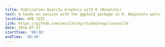 ```yaml
---
title: Publication Quality Graphics with R (Boxplots)
text: A hands-on session with the ggplot2 package in R. Beginners welcome.
location: GRB 3225
link: https://github.com/smcclatchy/studyGroup/issues/16
date: 2016-07-27
startTime: '09:30'
endTime: '10:30'
---
```

